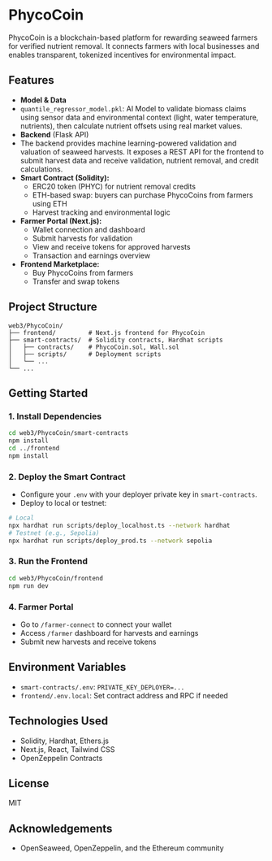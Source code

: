 # PhycoCoin

PhycoCoin is a blockchain-based platform for rewarding seaweed farmers for verified nutrient removal. It connects farmers with local businesses and enables transparent, tokenized incentives for environmental impact.

## Features

- **Model & Data**
- `quantile_regressor_model.pkl`: AI Model to validate biomass claims using sensor data and environmental context (light, water temperature, nutrients), then calculate nutrient offsets using real market values. 
- **Backend** (Flask API)
- The backend provides machine learning-powered validation and valuation of seaweed harvests. It exposes a REST API for the frontend to submit harvest data and receive validation, nutrient removal, and credit calculations.
- **Smart Contract (Solidity):**
  - ERC20 token (PHYC) for nutrient removal credits
  - ETH-based swap: buyers can purchase PhycoCoins from farmers using ETH
  - Harvest tracking and environmental logic
- **Farmer Portal (Next.js):**
  - Wallet connection and dashboard
  - Submit harvests for validation
  - View and receive tokens for approved harvests
  - Transaction and earnings overview
- **Frontend Marketplace:**
  - Buy PhycoCoins from farmers
  - Transfer and swap tokens


## Project Structure

```
web3/PhycoCoin/
├── frontend/         # Next.js frontend for PhycoCoin
├── smart-contracts/  # Solidity contracts, Hardhat scripts
│   ├── contracts/    # PhycoCoin.sol, Wall.sol
│   ├── scripts/      # Deployment scripts
│   └── ...
└── ...
```

## Getting Started

### 1. Install Dependencies

```bash
cd web3/PhycoCoin/smart-contracts
npm install
cd ../frontend
npm install
```

### 2. Deploy the Smart Contract

- Configure your `.env` with your deployer private key in `smart-contracts`.
- Deploy to local or testnet:

```bash
# Local
npx hardhat run scripts/deploy_localhost.ts --network hardhat
# Testnet (e.g., Sepolia)
npx hardhat run scripts/deploy_prod.ts --network sepolia
```

### 3. Run the Frontend

```bash
cd web3/PhycoCoin/frontend
npm run dev
```

### 4. Farmer Portal

- Go to `/farmer-connect` to connect your wallet
- Access `/farmer` dashboard for harvests and earnings
- Submit new harvests and receive tokens

## Environment Variables

- `smart-contracts/.env`: `PRIVATE_KEY_DEPLOYER=...`
- `frontend/.env.local`: Set contract address and RPC if needed

## Technologies Used

- Solidity, Hardhat, Ethers.js
- Next.js, React, Tailwind CSS
- OpenZeppelin Contracts

## License

MIT

## Acknowledgements

- OpenSeaweed, OpenZeppelin, and the Ethereum community
